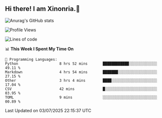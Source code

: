 ## Hi there! I am Xinonria.👋

![Anurag's GitHub stats](https://status-git-main-xinonrias-projects-f26540e3.vercel.app/api?username=xinonria&hide=stars,issues)

<!--START_SECTION:waka-->
![Profile Views](http://img.shields.io/badge/Profile%20Views-0-blue)

![Lines of code](https://img.shields.io/badge/From%20Hello%20World%20I%27ve%20Written-3.7%20million%20lines%20of%20code-blue)

📊 **This Week I Spent My Time On** 

```text
💬 Programming Languages: 
Python                   8 hrs 52 mins       ████████████░░░░░░░░░░░░░   49.11 % 
Markdown                 4 hrs 54 mins       ███████░░░░░░░░░░░░░░░░░░   27.15 % 
Other                    3 hrs 4 mins        ████░░░░░░░░░░░░░░░░░░░░░   17.04 % 
CSV                      42 mins             █░░░░░░░░░░░░░░░░░░░░░░░░   03.95 % 
TOML                     9 mins              ░░░░░░░░░░░░░░░░░░░░░░░░░   00.89 % 
```


 Last Updated on 03/07/2025 22:15:37 UTC
<!--END_SECTION:waka-->

<!--
**xinonria/xinonria** is a ✨ _special_ ✨ repository because its `README.md` (this file) appears on your GitHub profile.

Here are some ideas to get you started:

- 🔭 I’m currently working on ...
- 🌱 I’m currently learning ...
- 👯 I’m looking to collaborate on ...
- 🤔 I’m looking for help with ...
- 💬 Ask me about ...
- 📫 How to reach me: ...
- 😄 Pronouns: ...
- ⚡ Fun fact: ...
-->
